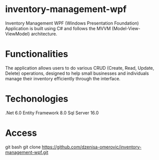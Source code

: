 # inventory-management-wpf
  Inventory Management WPF (Windows Presentation Foundation) Application is built using C# and follows the MVVM (Model-View-ViewModel) architecture.
# Functionalities
  The application allows users to do various CRUD (Create, Read, Update, Delete) operations, designed to help small businesses and individuals manage their inventory efficiently through the interface.
# Techonologies
  .Net 6.0
  Entity Framework 8.0
  Sql Server 16.0
# Access
  git bash
  git clone https://github.com/dzenisa-omerovic/inventory-management-wpf.git
